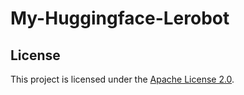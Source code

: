 # My-Huggingface-Lerobot
## License

This project is licensed under the [Apache License 2.0](LICENSE).
